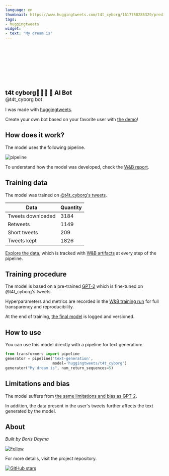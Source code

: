 ```yaml
---
language: en
thumbnail: https://www.huggingtweets.com/t4t_cyborg/1617758285329/predictions.png
tags:
- huggingtweets
widget:
- text: "My dream is"
---
```


<div>
<div style="width: 132px; height:132px; border-radius: 50%; background-size: cover; background-image: url('https://pbs.twimg.com/profile_images/1349928278417522691/AjcRg9Nb_400x400.jpg')">
</div>
<div style="margin-top: 8px; font-size: 19px; font-weight: 800">t4t cyborg🔞🏳️‍⚧ 🤖 AI Bot </div>
<div style="font-size: 15px">@t4t_cyborg bot</div>
</div>

I was made with [huggingtweets](https://github.com/borisdayma/huggingtweets).

Create your own bot based on your favorite user with [the demo](https://colab.research.google.com/github/borisdayma/huggingtweets/blob/master/huggingtweets-demo.ipynb)!

## How does it work?

The model uses the following pipeline.

![pipeline](https://github.com/borisdayma/huggingtweets/blob/master/img/pipeline.png?raw=true)

To understand how the model was developed, check the [W&B report](https://wandb.ai/wandb/huggingtweets/reports/HuggingTweets-Train-a-Model-to-Generate-Tweets--VmlldzoxMTY5MjI).

## Training data

The model was trained on [@t4t_cyborg's tweets](https://twitter.com/t4t_cyborg).

| Data | Quantity |
| --- | --- |
| Tweets downloaded | 3184 |
| Retweets | 1149 |
| Short tweets | 209 |
| Tweets kept | 1826 |

[Explore the data](https://wandb.ai/wandb/huggingtweets/runs/24jip4xa/artifacts), which is tracked with [W&B artifacts](https://docs.wandb.com/artifacts) at every step of the pipeline.

## Training procedure

The model is based on a pre-trained [GPT-2](https://huggingface.co/gpt2) which is fine-tuned on @t4t_cyborg's tweets.

Hyperparameters and metrics are recorded in the [W&B training run](https://wandb.ai/wandb/huggingtweets/runs/1v0w7w12) for full transparency and reproducibility.

At the end of training, [the final model](https://wandb.ai/wandb/huggingtweets/runs/1v0w7w12/artifacts) is logged and versioned.

## How to use

You can use this model directly with a pipeline for text generation:

```python
from transformers import pipeline
generator = pipeline('text-generation',
                     model='huggingtweets/t4t_cyborg')
generator("My dream is", num_return_sequences=5)
```

## Limitations and bias

The model suffers from [the same limitations and bias as GPT-2](https://huggingface.co/gpt2#limitations-and-bias).

In addition, the data present in the user's tweets further affects the text generated by the model.

## About

*Built by Boris Dayma*

[![Follow](https://img.shields.io/twitter/follow/borisdayma?style=social)](https://twitter.com/intent/follow?screen_name=borisdayma)

For more details, visit the project repository.

[![GitHub stars](https://img.shields.io/github/stars/borisdayma/huggingtweets?style=social)](https://github.com/borisdayma/huggingtweets)
